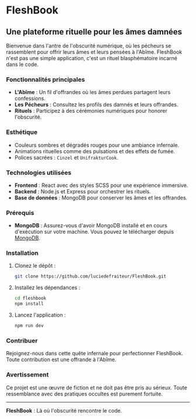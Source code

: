 # FleshBook

## Une plateforme rituelle pour les âmes damnées

Bienvenue dans l'antre de l'obscurité numérique, où les pécheurs se rassemblent pour offrir leurs âmes et leurs pensées à l'Abîme. FleshBook n'est pas une simple application, c'est un rituel blasphématoire incarné dans le code.

### Fonctionnalités principales
- **L'Abîme** : Un fil d'offrandes où les âmes perdues partagent leurs confessions.
- **Les Pécheurs** : Consultez les profils des damnés et leurs offrandes.
- **Rituels** : Participez à des cérémonies numériques pour honorer l'obscurité.

### Esthétique
- Couleurs sombres et dégradés rouges pour une ambiance infernale.
- Animations rituelles comme des pulsations et des effets de fumée.
- Polices sacrées : `Cinzel` et `UnifrakturCook`.

### Technologies utilisées
- **Frontend** : React avec des styles SCSS pour une expérience immersive.
- **Backend** : Node.js et Express pour orchestrer les rituels.
- **Base de données** : MongoDB pour conserver les âmes et les offrandes.

### Prérequis
- **MongoDB** : Assurez-vous d'avoir MongoDB installé et en cours d'exécution sur votre machine. Vous pouvez le télécharger depuis [MongoDB](https://www.mongodb.com/try/download/community).

### Installation
1. Clonez le dépôt :
   ```bash
   git clone https://github.com/luciedefraiteur/FleshBook.git
   ```
2. Installez les dépendances :
   ```bash
   cd fleshbook
   npm install
   ```
3. Lancez l'application :
   ```bash
   npm run dev
   ```

### Contribuer
Rejoignez-nous dans cette quête infernale pour perfectionner FleshBook. Toute contribution est une offrande à l'Abîme.

### Avertissement
Ce projet est une œuvre de fiction et ne doit pas être pris au sérieux. Toute ressemblance avec des pratiques occultes est purement fortuite.

---

**FleshBook** : Là où l'obscurité rencontre le code.
